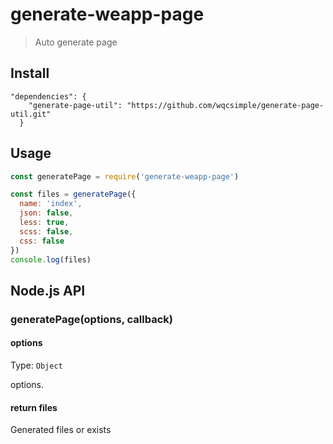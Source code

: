 # generate-weapp-page

> Auto generate page


## Install

```
"dependencies": {
    "generate-page-util": "https://github.com/wqcsimple/generate-page-util.git"
  }
```


## Usage

```js
const generatePage = require('generate-weapp-page')

const files = generatePage({
  name: 'index',
  json: false,
  less: true,
  scss: false,
  css: false
})
console.log(files)
```


## Node.js API

### generatePage(options, callback)

#### options

Type: `Object`

options.

#### return files

Generated files or exists